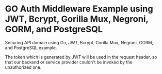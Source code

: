 # GO Auth Middleware Example using JWT, Bcrypt, Gorilla Mux, Negroni, GORM, and PostgreSQL

<p>Securing API domain using Go, JWT, Bcrypt, Gorilla Mux, Negroni, GORM, and PostgreSQL example.</p>
<p>The token which is generated by JWT will be used in the request header, so that our backend or service provider couldn't be invoked by the unauthorized one.</p>
